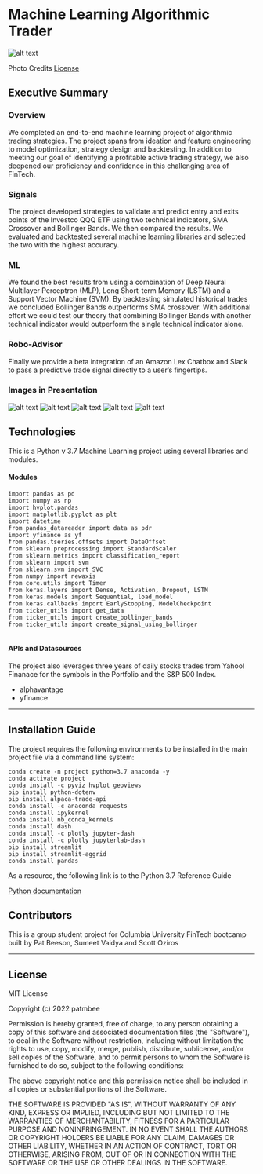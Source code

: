 # Machine Learning Algorithmic Trader
![alt text](./Resources/Robo.png)


Photo Credits [License](https://inc42.com/datalab/how-robo-advisors-are-changing-the-financial-advice-industry-in-india/)

## Executive Summary
### Overview
We completed an end-to-end machine learning project of algorithmic trading strategies. The project spans from ideation and feature engineering to model optimization, strategy design and backtesting. In addition to meeting our goal of identifying a profitable active trading strategy, we also deepened our proficiency and confidence in this challenging area of FinTech. 

### Signals
The project developed strategies to validate and predict entry and exits points of the Investco QQQ ETF using two technical indicators, SMA Crossover and Bollinger Bands. We then compared the results. We evaluated and backtested several machine learning libraries and selected the two with the highest accuracy. 

### ML
We found the best results from using a combination of Deep Neural Multilayer Perceptron (MLP), Long Short-term Memory (LSTM) and a Support Vector Machine (SVM). By backtesting simulated historical trades we concluded Bollinger Bands outperforms SMA crossover. With additional effort we could test our theory that combining Bollinger Bands with another technical indicator would outperform the single technical indicator alone.

### Robo-Advisor
Finally we provide a beta integration of an Amazon Lex Chatbox and Slack to pass a predictive trade signal directly to a user’s fingertips.

### Images in Presentation
![alt text](./Resources/Classifier.png)
![alt text](./Resources/LSTM_Price.png)
![alt text](./Resources/BTcomparisons.png)
![alt text](./Resources/SmaCrossovers.png)
![alt text](./Resources/ChatLog.png)


## Technologies
This is a Python v 3.7 Machine Learning project using several libraries and modules. 

####  Modules
```
import pandas as pd
import numpy as np
import hvplot.pandas
import matplotlib.pyplot as plt
import datetime
from pandas_datareader import data as pdr
import yfinance as yf
from pandas.tseries.offsets import DateOffset
from sklearn.preprocessing import StandardScaler
from sklearn.metrics import classification_report
from sklearn import svm
from sklearn.svm import SVC
from numpy import newaxis
from core.utils import Timer
from keras.layers import Dense, Activation, Dropout, LSTM
from keras.models import Sequential, load_model
from keras.callbacks import EarlyStopping, ModelCheckpoint
from ticker_utils import get_data
from ticker_utils import create_bollinger_bands
from ticker_utils import create_signal_using_bollinger


```
####  APIs and Datasources
The project also leverages three years of daily stocks trades from Yahoo! Finanace for the symbols in the Portfolio and the S&P 500 Index.
* alphavantage
* yfinance
- - - 
## Installation Guide
The project requires the following environments to be installed in the main project file via a command line system:

```
conda create -n project python=3.7 anaconda -y
conda activate project
conda install -c pyviz hvplot geoviews
pip install python-dotenv
pip install alpaca-trade-api
conda install -c anaconda requests
conda install ipykernel
conda install nb_conda_kernels
conda install dash
conda install -c plotly jupyter-dash
conda install -c plotly jupyterlab-dash
pip install streamlit
pip install streamlit-aggrid
conda install pandas
```


As a resource, the following link is to the Python 3.7 Reference Guide 

[Python documentation](https://docs.python.org/3.7/)

## Contributors
This is a group student project for Columbia University FinTech bootcamp built
by Pat Beeson, Sumeet Vaidya and Scott Oziros


- - - 
## License
MIT License

Copyright (c) 2022 patmbee

Permission is hereby granted, free of charge, to any person obtaining a copy
of this software and associated documentation files (the "Software"), to deal
in the Software without restriction, including without limitation the rights
to use, copy, modify, merge, publish, distribute, sublicense, and/or sell
copies of the Software, and to permit persons to whom the Software is
furnished to do so, subject to the following conditions:

The above copyright notice and this permission notice shall be included in all
copies or substantial portions of the Software.

THE SOFTWARE IS PROVIDED "AS IS", WITHOUT WARRANTY OF ANY KIND, EXPRESS OR
IMPLIED, INCLUDING BUT NOT LIMITED TO THE WARRANTIES OF MERCHANTABILITY,
FITNESS FOR A PARTICULAR PURPOSE AND NONINFRINGEMENT. IN NO EVENT SHALL THE
AUTHORS OR COPYRIGHT HOLDERS BE LIABLE FOR ANY CLAIM, DAMAGES OR OTHER
LIABILITY, WHETHER IN AN ACTION OF CONTRACT, TORT OR OTHERWISE, ARISING FROM,
OUT OF OR IN CONNECTION WITH THE SOFTWARE OR THE USE OR OTHER DEALINGS IN THE
SOFTWARE.

